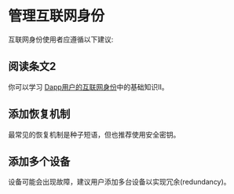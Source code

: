 # 管理互联网身份
互联网身份使用者应遵循以下建议:
## 阅读条文2
你可以学习
[Dapp用户的互联网身份](Dapp用户的互联网身份.md)中的基础知识II。
## 添加恢复机制
最常见的恢复机制是种子短语，但也推荐使用安全密钥。
## 添加多个设备
设备可能会出现故障，建议用户添加多台设备以实现冗余(redundancy)。

